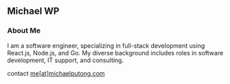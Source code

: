 ## Michael WP

### About Me
I am a software engineer, specializing in full-stack development using React.js, Node.js, and Go. 
My diverse background includes roles in software development, IT support, and consulting.

contact [me[at]michaelputong.com](mailto:me@michaelputong.com)
  
<!---
michaelwp/michaelwp is a ✨ special ✨ repository because its `README.md` (this file) appears on your GitHub profile.
You can click the Preview link to take a look at your changes.
--->
